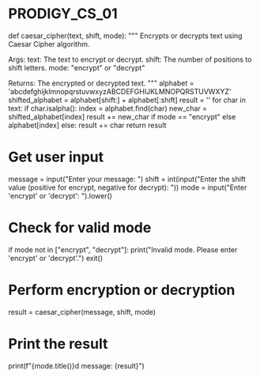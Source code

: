 # PRODIGY_CS_01
def caesar_cipher(text, shift, mode):
  """
  Encrypts or decrypts text using Caesar Cipher algorithm.

  Args:
      text: The text to encrypt or decrypt.
      shift: The number of positions to shift letters.
      mode: "encrypt" or "decrypt"

  Returns:
      The encrypted or decrypted text.
  """
  alphabet = 'abcdefghijklmnopqrstuvwxyzABCDEFGHIJKLMNOPQRSTUVWXYZ'
  shifted_alphabet = alphabet[shift:] + alphabet[:shift]
  result = ''
  for char in text:
    if char.isalpha():
      index = alphabet.find(char)
      new_char = shifted_alphabet[index]
      result += new_char if mode == "encrypt" else alphabet[index]
    else:
      result += char
  return result

# Get user input
message = input("Enter your message: ")
shift = int(input("Enter the shift value (positive for encrypt, negative for decrypt): "))
mode = input("Enter 'encrypt' or 'decrypt': ").lower()

# Check for valid mode
if mode not in ["encrypt", "decrypt"]:
  print("Invalid mode. Please enter 'encrypt' or 'decrypt'.")
  exit()

# Perform encryption or decryption
result = caesar_cipher(message, shift, mode)

# Print the result
print(f"{mode.title()}d message: {result}")
